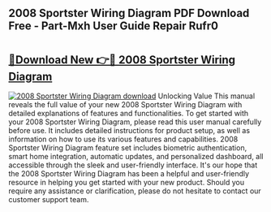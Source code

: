 ## 2008 Sportster Wiring Diagram PDF Download Free - Part-Mxh User Guide Repair Rufr0

# <h2><a href="http://dfkjbn4.blite.top/?on=2008+Sportster+Wiring+Diagram">🔗Download New 👉🔴 2008 Sportster Wiring Diagram</a></h2>

[![2008 Sportster Wiring Diagram download](https://i.imgur.com/lujVjoI.png)](http://dfkjbn4.blite.top/?on=2008+Sportster+Wiring+Diagram)
Unlocking Value This manual reveals the full value of your new 2008 Sportster Wiring Diagram with detailed explanations of features and functionalities. To get started with your 2008 Sportster Wiring Diagram, please read this user manual carefully before use. It includes detailed instructions for product setup, as well as information on how to use its various features and capabilities. 2008 Sportster Wiring Diagram feature set includes biometric authentication, smart home integration, automatic updates, and personalized dashboard, all accessible through the sleek and user-friendly interface. It's our hope that the 2008 Sportster Wiring Diagram has been a helpful and user-friendly resource in helping you get started with your new product. Should you require any assistance or clarification, please do not hesitate to contact our customer support team.
